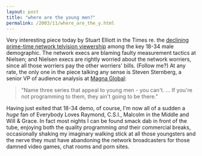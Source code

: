 ```yaml
---
layout: post
title: "where are the young men?"
permalink: /2003/11/where_are_the_y.html
---
```


<p>Very interesting piece today by Stuart Elliott in the Times re. the <a href="http://www.nytimes.com/2003/11/05/business/media/05adco.html">declining prime-time network telvision viewership</a> among the key 18-34 male demographic.  The network execs are blaming faulty measurement tactics at Nielsen; and Nielsen execs are rightly worried about the network worriers, since all those worriers pay the other worriers' bills.  (Follow me?)  At any rate, the only one in the piece talking any sense is Steven Sternberg, a senior VP of audience analysis at <a href="http://www.magnaglobal.com/">Magna Global</a>:</p>

<blockquote>"Name three series that appeal to young men - you can't. ... If you're not programming to them, they ain't going to be there."</blockquote>

<p>Having just exited that 18-34 demo, of course, I'm now all of a sudden a <i>huge</i> fan of Everybody Loves Raymond, C.S.I., Malcolm in the Middle and Will & Grace.  In fact most nights I can be found smack dab in front of the tube, enjoying both the quality programming <i>and</i> their commercial breaks, occasionally shaking my imaginary walking stick at all those youngsters and the nerve they must have abandoning the network broadcasters for those damned video games, chat rooms and porn sites.</p>


